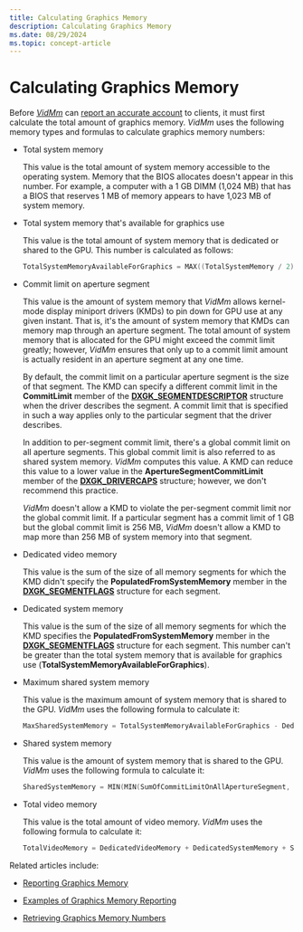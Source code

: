 ```yaml
---
title: Calculating Graphics Memory
description: Calculating Graphics Memory
ms.date: 08/29/2024
ms.topic: concept-article
---
```


# Calculating Graphics Memory

Before [*VidMm*](video-memory-management-and-gpu-scheduling.md) can [report an accurate account](reporting-graphics-memory.md) to clients, it must first calculate the total amount of graphics memory. *VidMm* uses the following memory types and formulas to calculate graphics memory numbers:

* Total system memory

  This value is the total amount of system memory accessible to the operating system. Memory that the BIOS allocates doesn't appear in this number. For example, a computer with a 1 GB DIMM (1,024 MB) that has a BIOS that reserves 1 MB of memory appears to have 1,023 MB of system memory.

* Total system memory that's available for graphics use

  This value is the total amount of system memory that is dedicated or shared to the GPU. This number is calculated as follows:

  ```cpp
  TotalSystemMemoryAvailableForGraphics = MAX((TotalSystemMemory / 2), 64MB)
  ```

* Commit limit on aperture segment

  This value is the amount of system memory that *VidMm* allows kernel-mode display miniport drivers (KMDs) to pin down for GPU use at any given instant. That is, it's the amount of system memory that KMDs can memory map through an aperture segment. The total amount of system memory that is allocated for the GPU might exceed the commit limit greatly; however, *VidMm* ensures that only up to a commit limit amount is actually resident in an aperture segment at any one time.

  By default, the commit limit on a particular aperture segment is the size of that segment. The KMD can specify a different commit limit in the **CommitLimit** member of the [**DXGK_SEGMENTDESCRIPTOR**](/windows-hardware/drivers/ddi/d3dkmddi/ns-d3dkmddi-_dxgk_segmentdescriptor) structure when the driver describes the segment. A commit limit that is specified in such a way applies only to the particular segment that the driver describes.

  In addition to per-segment commit limit, there's a global commit limit on all aperture segments. This global commit limit is also referred to as shared system memory. *VidMm* computes this value. A KMD can reduce this value to a lower value in the **ApertureSegmentCommitLimit** member of the [**DXGK_DRIVERCAPS**](/windows-hardware/drivers/ddi/d3dkmddi/ns-d3dkmddi-_dxgk_drivercaps) structure; however, we don't recommend this practice.

  *VidMm* doesn't allow a KMD to violate the per-segment commit limit nor the global commit limit. If a particular segment has a commit limit of 1 GB but the global commit limit is 256 MB, *VidMm* doesn't allow a KMD to map more than 256 MB of system memory into that segment.

* Dedicated video memory

  This value is the sum of the size of all memory segments for which the KMD didn't specify the **PopulatedFromSystemMemory** member in the [**DXGK_SEGMENTFLAGS**](/windows-hardware/drivers/ddi/d3dkmddi/ns-d3dkmddi-_dxgk_segmentflags) structure for each segment.

* Dedicated system memory
  
  This value is the sum of the size of all memory segments for which the KMD specifies the **PopulatedFromSystemMemory** member in the [**DXGK_SEGMENTFLAGS**](/windows-hardware/drivers/ddi/d3dkmddi/ns-d3dkmddi-_dxgk_segmentflags) structure for each segment. This number can't be greater than the total system memory that is available for graphics use (**TotalSystemMemoryAvailableForGraphics**).

* Maximum shared system memory  

  This value is the maximum amount of system memory that is shared to the GPU. *VidMm* uses the following formula to calculate it:

  ```cpp
  MaxSharedSystemMemory = TotalSystemMemoryAvailableForGraphics - DedicatedSystemMemory
  ```

* Shared system memory  

  This value is the amount of system memory that is shared to the GPU. *VidMm* uses the following formula to calculate it:

  ```cpp
  SharedSystemMemory = MIN(MIN(SumOfCommitLimitOnAllApertureSegment, DXGK_DRIVERCAPS.ApertureSegmentCommitLimit), MaxSharedSystemMemory)
  ```

* Total video memory  

  This value is the total amount of video memory. *VidMm* uses the following formula to calculate it:

  ```cpp
  TotalVideoMemory = DedicatedVideoMemory + DedicatedSystemMemory + SharedSystemMemory
  ```

Related articles include:

* [Reporting Graphics Memory](reporting-graphics-memory.md)

* [Examples of Graphics Memory Reporting](examples-of-graphics-memory-reporting.md)

* [Retrieving Graphics Memory Numbers](retrieving-graphics-memory-numbers.md)
